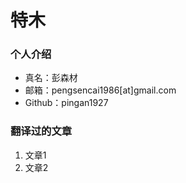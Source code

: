 # 特木

### 个人介绍
* 真名：彭森材
* 邮箱：pengsencai1986[at]gmail.com
* Github：pingan1927

### 翻译过的文章
1. 文章1
2. 文章2
